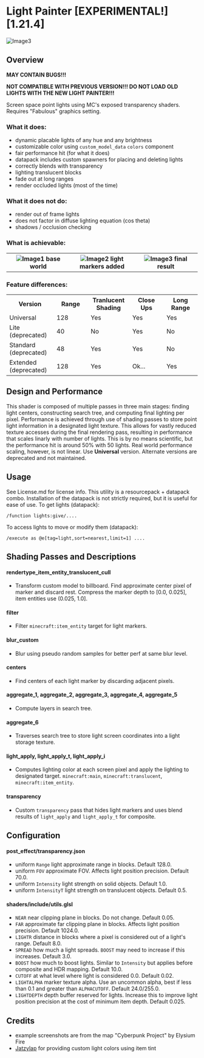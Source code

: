 # Light Painter [EXPERIMENTAL!][1.21.4]
<img src="/images/2.png" alt="Image3"/>

## Overview
**MAY CONTAIN BUGS!!!**

**NOT COMPATIBLE WITH PREVIOUS VERSION!!! DO NOT LOAD OLD LIGHTS WITH THE NEW LIGHT PAINTER!!!**

Screen space point lights using MC's exposed transparency shaders. Requires "Fabulous" graphics setting.

### What it does:
- dynamic placable lights of any hue and any brightness
- customizable color using `custom_model_data` `colors` component
- fair performance hit (for what it does)
- datapack includes custom spawners for placing and deleting lights
- correctly blends with transparency
- lighting translucent blocks
- fade out at long ranges
- render occluded lights (most of the time)

### What it does not do:
- render out of frame lights
- does not factor in diffuse lighting equation (cos theta)
- shadows / occlusion checking

### What is achievable:
<table>
  <tr>
    <th width="33%">
      <img src="/images/0.png" alt="Image1"/>
      base world
    </th>
    <th width="33%">
      <img src="/images/1.png" alt="Image2"/>
      light markers added
    </th>
    <th width="33%">
      <img src="/images/2.png" alt="Image3"/>
      final result
    </th>
  </tr>
</table>

### Feature differences:
<table>
  <tr>
    <th width="15%">
      Version
    </th>
    <th width="15%">
      Range
    </th>
    <th width="15%">
      Tranlucent Shading
    </th>
    <th width="15%">
      Close Ups
    </th>
    <th width="15%">
      Long Range
    </th>
  </tr>
  <tr>
    <td width="16%">
      Universal
    </td>
    <td width="16%">
      128
    </td>
    <td width="16%">
      Yes
    </td>
    <td width="16%">
      Yes
    </td>
    <td width="16%">
      Yes
    </td>
  </tr>
  <tr>
    <td width="16%">
      Lite (deprecated)
    </td>
    <td width="16%">
      40
    </td>
    <td width="16%">
      No
    </td>
    <td width="16%">
      Yes
    </td>
    <td width="16%">
      No
    </td>
  </tr>
  <tr>
    <td width="16%">
      Standard (deprecated)
    </td>
    <td width="16%">
      48
    </td>
    <td width="16%">
      Yes
    </td>
    <td width="16%">
      Yes
    </td>
    <td width="16%">
      No
    </td>
  </tr>
  <tr>
    <td width="16%">
      Extended (deprecated)
    </td>
    <td width="16%">
      128
    </td>
    <td width="16%">
      Yes
    </td>
    <td width="16%">
      Ok...
    </td>
    <td width="16%">
      Yes
    </td>
  </tr>
</table>

## Design and Performance
This shader is composed of multiple passes in three main stages: finding light centers, constructing search tree, and computing final lighting per pixel. Performance is achieved through use of shading passes to store point light information in a designated light texture. This allows for vastly reduced texture accesses during the final rendering pass, resulting in performance that scales linarly with number of lights. This is by no means scientific, but the performance hit is around 50% with 50 lights. Real world performance scaling, however, is not linear. Use **Universal** version. Alternate versions are deprecated and not maintained.

## Usage
See License.md for license info. This utility is a resourcepack + datapack combo. Installation of the datapack is not strictly required, but it is useful for ease of use.
To get lights (datapack):
```
/function lights:give/....
```
To access lights to move or modify them (datapack):
```
/execute as @e[tag=light,sort=nearest,limit=1] ....
```

## Shading Passes and Descriptions
#### rendertype_item_entity_translucent_cull
- Transform custom model to billboard. Find approximate center pixel of marker and discard rest. Compress the marker depth to [0.0, 0.025], item entities use (0.025, 1.0].
#### filter
- Filter `minecraft:item_entity` target for light markers.
#### blur_custom
- Blur using pseudo random samples for better perf at same blur level.
#### centers
- Find centers of each light marker by discarding adjacent pixels.
#### aggregate_1, aggregate_2, aggregate_3, aggregate_4, aggregate_5
- Compute layers in search tree.
#### aggregate_6
- Traverses search tree to store light screen coordinates into a light storage texture.
#### light_apply, light_apply_t, light_apply_i
- Computes lighting color at each screen pixel and apply the lighting to designated target. `minecraft:main`, `minecraft:translucent`, `minecraft:item_entity`.
#### transparency
- Custom `transparency` pass that hides light markers and uses blend results of `light_apply` and `light_apply_t` for composite.

## Configuration
#### post_effect/transparency.json
- uniform `Range` light approximate range in blocks. Default 128.0.
- uniform `FOV` approximate FOV. Affects light position precision. Default 70.0.
- uniform `Intensity` light strength on solid objects. Default 1.0.
- uniform `IntensityT` light strength on translucent objects. Default 0.5.
#### shaders/include/utils.glsl
- `NEAR` near clipping plane in blocks. Do not change. Default 0.05.
- `FAR` approximate far clipping plane in blocks. Affects light position precision. Default 1024.0.
- `LIGHTR` distance in blocks where a pixel is considered out of a light's range. Default 8.0.
- `SPREAD` how much a light spreads. `BOOST` may need to increase if this increases. Default 3.0.
- `BOOST` how much to boost lights. Similar to `Intensity` but applies before composite and HDR mapping. Default 10.0.
- `CUTOFF` at what level where light is considered 0.0. Default 0.02.
- `LIGHTALPHA` marker texture alpha. Use an uncommon alpha, best if less than 0.1 and greater than `ALPHACUTOFF`. Default 24.0/255.0.
- `LIGHTDEPTH` depth buffer reserved for lights. Increase this to improve light position precision at the cost of minimum item depth. Default 0.025.

## Credits
- example screenshots are from the map "Cyberpunk Project" by Elysium Fire
- [Jatzylap](https://github.com/Jatzylap) for providing custom light colors using item tint
